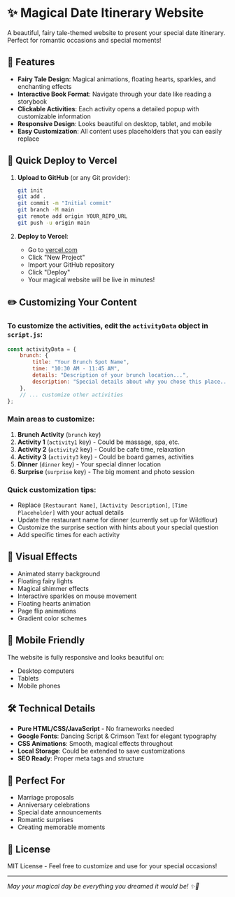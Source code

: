 # ✨ Magical Date Itinerary Website

A beautiful, fairy tale-themed website to present your special date itinerary. Perfect for romantic occasions and special moments!

## 🌟 Features

- **Fairy Tale Design**: Magical animations, floating hearts, sparkles, and enchanting effects
- **Interactive Book Format**: Navigate through your date like reading a storybook
- **Clickable Activities**: Each activity opens a detailed popup with customizable information
- **Responsive Design**: Looks beautiful on desktop, tablet, and mobile
- **Easy Customization**: All content uses placeholders that you can easily replace

## 🚀 Quick Deploy to Vercel

1. **Upload to GitHub** (or any Git provider):
   ```bash
   git init
   git add .
   git commit -m "Initial commit"
   git branch -M main
   git remote add origin YOUR_REPO_URL
   git push -u origin main
   ```

2. **Deploy to Vercel**:
   - Go to [vercel.com](https://vercel.com)
   - Click "New Project"
   - Import your GitHub repository
   - Click "Deploy"
   - Your magical website will be live in minutes!

## ✏️ Customizing Your Content

### To customize the activities, edit the `activityData` object in `script.js`:

```javascript
const activityData = {
    brunch: {
        title: "Your Brunch Spot Name",
        time: "10:30 AM - 11:45 AM", 
        details: "Description of your brunch location...",
        description: "Special details about why you chose this place..."
    },
    // ... customize other activities
};
```

### Main areas to customize:

1. **Brunch Activity** (`brunch` key)
2. **Activity 1** (`activity1` key) - Could be massage, spa, etc.
3. **Activity 2** (`activity2` key) - Could be cafe time, relaxation
4. **Activity 3** (`activity3` key) - Could be board games, activities
5. **Dinner** (`dinner` key) - Your special dinner location
6. **Surprise** (`surprise` key) - The big moment and photo session

### Quick customization tips:

- Replace `[Restaurant Name]`, `[Activity Description]`, `[Time Placeholder]` with your actual details
- Update the restaurant name for dinner (currently set up for Wildflour)
- Customize the surprise section with hints about your special question
- Add specific times for each activity

## 🎨 Visual Effects

- Animated starry background
- Floating fairy lights
- Magical shimmer effects
- Interactive sparkles on mouse movement
- Floating hearts animation
- Page flip animations
- Gradient color schemes

## 📱 Mobile Friendly

The website is fully responsive and looks beautiful on:
- Desktop computers
- Tablets
- Mobile phones

## 🛠️ Technical Details

- **Pure HTML/CSS/JavaScript** - No frameworks needed
- **Google Fonts**: Dancing Script & Crimson Text for elegant typography
- **CSS Animations**: Smooth, magical effects throughout
- **Local Storage**: Could be extended to save customizations
- **SEO Ready**: Proper meta tags and structure

## 💝 Perfect For

- Marriage proposals
- Anniversary celebrations
- Special date announcements
- Romantic surprises
- Creating memorable moments

## 📝 License

MIT License - Feel free to customize and use for your special occasions!

---

*May your magical day be everything you dreamed it would be! ✨💖*
